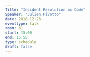 ```yaml
---
Title: "Incident Resolution as Code"
Speaker: "Julien Pivotto"
date: 2018-12-26
eventtype: talk
room: b1
start: 15:00
end: 15:55
type: schedule
draft: false
---
```


